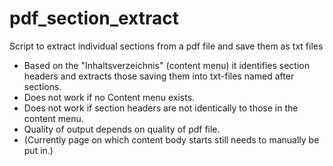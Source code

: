 # pdf_section_extract
Script to extract individual sections from a pdf file and save them as txt files

- Based on the "Inhaltsverzeichnis" (content menu) it identifies section headers and extracts those saving them into txt-files named after sections.
- Does not work if no Content menu exists.
- Does not work if section headers are not identically to those in the content menu.
- Quality of output depends on quality of pdf file.
- (Currently page on which content body starts still needs to manually be put in.)


